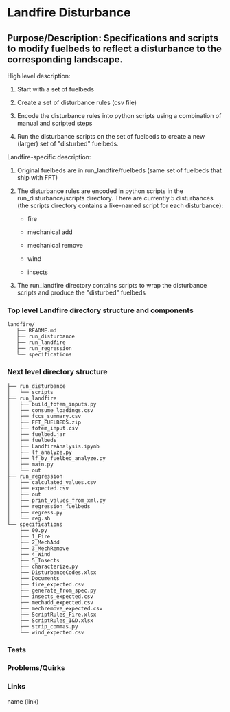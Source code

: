 # Landfire Disturbance

## Purpose/Description: Specifications and scripts to modify fuelbeds to reflect a disturbance to the corresponding landscape.

High level description:

1. Start with a set of fuelbeds

2. Create a set of disturbance rules (csv file)

3. Encode the disturbance rules into python scripts using a combination of manual and scripted steps

4. Run the disturbance scripts on the set of fuelbeds to create a new (larger) set of "disturbed" fuelbeds.

Landfire-specific description:

1. Original fuelbeds are in run_landfire/fuelbeds (same set of fuelbeds that ship with FFT)

2. The disturbance rules are encoded in python scripts in the run_disturbance/scripts directory. There are currently 5 disturbances (the scripts directory contains a like-named script for each disturbance):

    * fire

    * mechanical add

    * mechanical remove

    * wind

    * insects

3. The run_landfire directory contains scripts to wrap the disturbance scripts and produce the "disturbed" fuelbeds


### Top level Landfire directory structure and components
```
landfire/
   ├── README.md
   ├── run_disturbance
   ├── run_landfire
   ├── run_regression
   └── specifications
```
### Next level directory structure
```
├── run_disturbance
│   └── scripts
├── run_landfire
│   ├── build_fofem_inputs.py
│   ├── consume_loadings.csv
│   ├── fccs_summary.csv
│   ├── FFT_FUELBEDS.zip
│   ├── fofem_input.csv
│   ├── fuelbed.jar
│   ├── fuelbeds
│   ├── LandfireAnalysis.ipynb
│   ├── lf_analyze.py
│   ├── lf_by_fuelbed_analyze.py
│   ├── main.py
│   └── out
├── run_regression
│   ├── calculated_values.csv
│   ├── expected.csv
│   ├── out
│   ├── print_values_from_xml.py
│   ├── regression_fuelbeds
│   ├── regress.py
│   └── reg.sh
└── specifications
    ├── 00.py
    ├── 1_Fire
    ├── 2_MechAdd
    ├── 3_MechRemove
    ├── 4_Wind
    ├── 5_Insects
    ├── characterize.py
    ├── DisturbanceCodes.xlsx
    ├── Documents
    ├── fire_expected.csv
    ├── generate_from_spec.py
    ├── insects_expected.csv
    ├── mechadd_expected.csv
    ├── mechremove_expected.csv
    ├── ScriptRules_Fire.xlsx
    ├── ScriptRules_I&D.xlsx
    ├── strip_commas.py
    └── wind_expected.csv

```




### Tests

### Problems/Quirks

### Links
name (link)